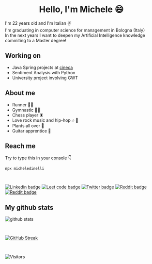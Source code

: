 
# <div align=center>Hello, I'm Michele 😄</div>

I'm 22 years old and I'm Italian ✌️  
I'm graduating in computer science for management in Bologna (Italy)  
In the next years I want to deepen my Artificial Intelligence knowledge commiting to a Master degree!

## Working on

- Java Spring projects at [cineca](https://www.cineca.it/)
- Sentiment Analysis with Python 
- University project involving GWT

## About me 

- Runner 🏃‍♂️
- Gymnastic 🤸🏻
- Chess player ♜
- Love rock music and hip-hop 🎶 🎤
- Plants all over 🌱
- Guitar apprentice 🎸

## Reach me

Try to type this in your console 👇

```
npx micheledinelli
```  

<br>

[![Linkedin badge](https://img.shields.io/badge/-micheledinelli-blue?logo=Linkedin)](https://www.linkedin.com/in/michele-dinelli-080451214/)
[![Leet code badge](https://img.shields.io/badge/-micheledinelli-white?logo=Leetcode)](https://leetcode.com/michele_dinelli/)
[![Twitter badge](https://img.shields.io/badge/-micheledinelli-white?logo=Twitter)](https://twitter.com/michele_dinelli)
[![Reddit badge](https://img.shields.io/badge/-micheledinelli-white?logo=Reddit)](https://www.reddit.com/user/micheledinelli)
[![Reddit badge](https://img.shields.io/badge/-micheledinelli-white?logo=Gmail)](mailto:dinellimichele00@gmail.com)

## My github stats

![github stats](https://github-readme-stats.vercel.app/api?username=micheledinelli&theme=graywhite&show_icons=true&hide_border=true&&count_private=true&include_all_commits=true)

<br>

[![GitHub Streak](https://streak-stats.demolab.com/?user=micheledinelli&theme=graywhite)](https://git.io/streak-stats)

<br>

![Visitors](https://api.visitorbadge.io/api/VisitorHit?user=micheledinelli&repo=github-visitors-badge&countColor=%237B1E7A)
